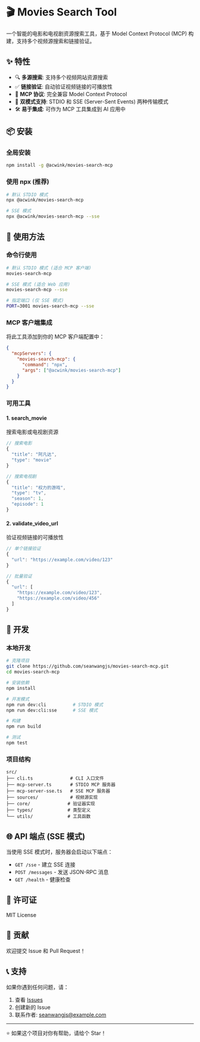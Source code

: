 # 🎬 Movies Search Tool

一个智能的电影和电视剧资源搜索工具，基于 Model Context Protocol (MCP) 构建，支持多个视频源搜索和链接验证。

## ✨ 特性

- 🔍 **多源搜索**: 支持多个视频网站资源搜索
- ✅ **链接验证**: 自动验证视频链接的可播放性
- 🚀 **MCP 协议**: 完全兼容 Model Context Protocol
- 📡 **双模式支持**: STDIO 和 SSE (Server-Sent Events) 两种传输模式
- 🛠️ **易于集成**: 可作为 MCP 工具集成到 AI 应用中

## 📦 安装

### 全局安装

```bash
npm install -g @acwink/movies-search-mcp
```

### 使用 npx (推荐)

```bash
# 默认 STDIO 模式
npx @acwink/movies-search-mcp

# SSE 模式
npx @acwink/movies-search-mcp --sse
```

## 🚀 使用方法

### 命令行使用

```bash
# 默认 STDIO 模式 (适合 MCP 客户端)
movies-search-mcp

# SSE 模式 (适合 Web 应用)
movies-search-mcp --sse

# 指定端口 (仅 SSE 模式)
PORT=3001 movies-search-mcp --sse
```

### MCP 客户端集成

将此工具添加到你的 MCP 客户端配置中：

```json
{
  "mcpServers": {
    "movies-search-mcp": {
      "command": "npx",
      "args": ["@acwink/movies-search-mcp"]
    }
  }
}
```

### 可用工具

#### 1. search_movie

搜索电影或电视剧资源

```typescript
// 搜索电影
{
  "title": "阿凡达",
  "type": "movie"
}

// 搜索电视剧
{
  "title": "权力的游戏",
  "type": "tv",
  "season": 1,
  "episode": 1
}
```

#### 2. validate_video_url

验证视频链接的可播放性

```typescript
// 单个链接验证
{
  "url": "https://example.com/video/123"
}

// 批量验证
{
  "url": [
    "https://example.com/video/123",
    "https://example.com/video/456"
  ]
}
```

## 🔧 开发

### 本地开发

```bash
# 克隆项目
git clone https://github.com/seanwangjs/movies-search-mcp.git
cd movies-search-mcp

# 安装依赖
npm install

# 开发模式
npm run dev:cli          # STDIO 模式
npm run dev:cli:sse      # SSE 模式

# 构建
npm run build

# 测试
npm test
```

### 项目结构

```
src/
├── cli.ts              # CLI 入口文件
├── mcp-server.ts       # STDIO MCP 服务器
├── mcp-server-sse.ts   # SSE MCP 服务器
├── sources/            # 视频源实现
├── core/              # 验证器实现
├── types/             # 类型定义
└── utils/             # 工具函数
```

## 🌐 API 端点 (SSE 模式)

当使用 SSE 模式时，服务器会启动以下端点：

- `GET /sse` - 建立 SSE 连接
- `POST /messages` - 发送 JSON-RPC 消息
- `GET /health` - 健康检查

## 📄 许可证

MIT License

## 🤝 贡献

欢迎提交 Issue 和 Pull Request！

## 📞 支持

如果你遇到任何问题，请：

1. 查看 [Issues](https://github.com/seanwangjs/movies-search-mcp/issues)
2. 创建新的 Issue
3. 联系作者: seanwangjs@example.com

---

⭐ 如果这个项目对你有帮助，请给个 Star！
